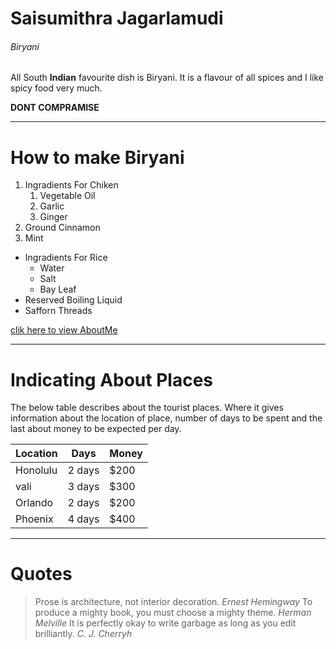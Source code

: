 # Saisumithra Jagarlamudi
###### Biryani

All South **Indian** favourite dish is Biryani. It is a flavour of all spices and I like spicy food very much.

**DONT COMPRAMISE**

***

# How to make Biryani
1. Ingradients For Chiken
    1. Vegetable Oil
    2. Garlic
    3. Ginger
2. Ground Cinnamon
3. Mint

* Ingradients For Rice
    * Water
    * Salt
    * Bay Leaf
* Reserved Boiling Liquid
* Safforn Threads

[clik here to view AboutMe](AboutMe.md)

***

# Indicating About Places 
The below table describes about the tourist places. Where it gives information about the location of place, number of days to be spent and the last about money to be expected per day.  

| Location | Days | Money |
| -------- | ---- | ----- |
| Honolulu | 2 days | $200 |
| vali | 3 days | $300 |
| Orlando | 2 days | $200 |
| Phoenix | 4 days | $400 |

***

# Quotes
> Prose is architecture, not interior decoration. *Ernest Hemingway*
> To produce a mighty book, you must choose a mighty theme. *Herman Melville*
> It is perfectly okay to write garbage as long as you edit brilliantly. *C. J. Cherryh*

